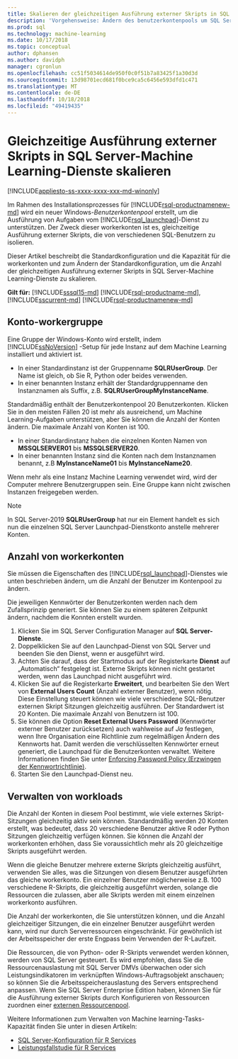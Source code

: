 ```yaml
---
title: Skalieren der gleichzeitigen Ausführung externer Skripts in SQL Server Machine Learning Services | Microsoft-Dokumentation
description: 'Vorgehensweise: Ändern des benutzerkontenpools um SQL Server-Machine Learning-Dienste zu skalieren.'
ms.prod: sql
ms.technology: machine-learning
ms.date: 10/17/2018
ms.topic: conceptual
author: dphansen
ms.author: davidph
manager: cgronlun
ms.openlocfilehash: cc51f5034614de950f0c0f51b7a83425f1a30d3d
ms.sourcegitcommit: 13d98701ecd681f0bce9ca5c6456e593dfd1c471
ms.translationtype: MT
ms.contentlocale: de-DE
ms.lasthandoff: 10/18/2018
ms.locfileid: "49419435"
---
```

# <a name="scale-concurrent-execution-of-external-scripts-in-sql-server-machine-learning-services"></a>Gleichzeitige Ausführung externer Skripts in SQL Server-Machine Learning-Dienste skalieren
[!INCLUDE[appliesto-ss-xxxx-xxxx-xxx-md-winonly](../../includes/appliesto-ss-xxxx-xxxx-xxx-md-winonly.md)]

Im Rahmen des Installationsprozesses für [!INCLUDE[rsql-productnamenew-md](../../includes/rsql-productnamenew-md.md)] wird ein neuer Windows-*Benutzerkontenpool* erstellt, um die Ausführung von Aufgaben vom [!INCLUDE[rsql_launchpad](../../includes/rsql-launchpad-md.md)]-Dienst zu unterstützen. Der Zweck dieser workerkonten ist es, gleichzeitige Ausführung externer Skripts, die von verschiedenen SQL-Benutzern zu isolieren.

Dieser Artikel beschreibt die Standardkonfiguration und die Kapazität für die workerkonten und zum Ändern der Standardkonfiguration, um die Anzahl der gleichzeitigen Ausführung externer Skripts in SQL Server-Machine Learning-Dienste zu skalieren.

**Gilt für:** [!INCLUDE[sssql15-md](../../includes/sssql15-md.md)] [!INCLUDE[rsql-productname-md](../../includes/rsql-productname-md.md)], [!INCLUDE[sscurrent-md](../../includes/sscurrent-md.md)] [!INCLUDE[rsql-productnamenew-md](../../includes/rsql-productnamenew-md.md)]

## <a name="worker-account-group"></a>Konto-workergruppe

Eine Gruppe der Windows-Konto wird erstellt, indem [!INCLUDE[ssNoVersion](../../includes/ssnoversion-md.md)] -Setup für jede Instanz auf dem Machine Learning installiert und aktiviert ist.

- In einer Standardinstanz ist der Gruppenname **SQLRUserGroup**. Der Name ist gleich, ob Sie R, Python oder beides verwenden.
- In einer benannten Instanz erhält der Standardgruppenname den Instanznamen als Suffix, z.B. **SQLRUserGroupMyInstanceName**.

Standardmäßig enthält der Benutzerkontenpool 20 Benutzerkonten. Klicken Sie in den meisten Fällen 20 ist mehr als ausreichend, um Machine Learning-Aufgaben unterstützen, aber Sie können die Anzahl der Konten ändern. Die maximale Anzahl von Konten ist 100.

- In einer Standardinstanz haben die einzelnen Konten Namen von **MSSQLSERVER01** bis **MSSQLSERVER20**.
- In einer benannten Instanz sind die Konten nach dem Instanznamen benannt, z.B **MyInstanceName01** bis **MyInstanceName20**.

Wenn mehr als eine Instanz Machine Learning verwendet wird, wird der Computer mehrere Benutzergruppen sein. Eine Gruppe kann nicht zwischen Instanzen freigegeben werden.

> [!Note]
> In SQL Server-2019 **SQLRUserGroup** hat nur ein Element handelt es sich nun die einzelnen SQL Server Launchpad-Dienstkonto anstelle mehrerer Konten.

<a name = "HowToChangeGroup"> </a>

## <a name="number-of-worker-accounts"></a>Anzahl von workerkonten

Sie müssen die Eigenschaften des [!INCLUDE[rsql_launchpad](../../includes/rsql-launchpad-md.md)]-Dienstes wie unten beschrieben ändern, um die Anzahl der Benutzer im Kontenpool zu ändern.

Die jeweiligen Kennwörter der Benutzerkonten werden nach dem Zufallsprinzip generiert. Sie können Sie zu einem späteren Zeitpunkt ändern, nachdem die Konnten erstellt wurden.

1. Klicken Sie im SQL Server Configuration Manager auf **SQL Server-Dienste**.
2. Doppelklicken Sie auf den Launchpad-Dienst von SQL Server und beenden Sie den Dienst, wenn er ausgeführt wird.
3.  Achten Sie darauf, dass der Startmodus auf der Registerkarte **Dienst** auf „Automatisch“ festgelegt ist. Externe Skripts können nicht gestartet werden, wenn das Launchpad nicht ausgeführt wird.
4.  Klicken Sie auf die Registerkarte **Erweitert**, und bearbeiten Sie den Wert von **External Users Count** (Anzahl externer Benutzer), wenn nötig. Diese Einstellung steuert können wie viele verschiedene SQL-Benutzer externen Skript Sitzungen gleichzeitig ausführen. Der Standardwert ist 20 Konten. Die maximale Anzahl von Benutzern ist 100.
5. Sie können die Option **Reset External Users Password** (Kennwörter externer Benutzer zurücksetzen) auch wahlweise auf _Ja_ festlegen, wenn Ihre Organisation eine Richtlinie zum regelmäßigen Ändern des Kennworts hat. Damit werden die verschlüsselten Kennwörter erneut generiert, die Launchpad für die Benutzerkonten verwaltet. Weitere Informationen finden Sie unter [Enforcing Password Policy (Erzwingen der Kennwortrichtlinie)](#bkmk_EnforcePolicy).
6.  Starten Sie den Launchpad-Dienst neu.

## <a name="managing-workloads"></a>Verwalten von workloads

Die Anzahl der Konten in diesem Pool bestimmt, wie viele externes Skript-Sitzungen gleichzeitig aktiv sein können.  Standardmäßig werden 20 Konten erstellt, was bedeutet, dass 20 verschiedene Benutzer aktive R oder Python Sitzungen gleichzeitig verfügen können. Sie können die Anzahl der workerkonten erhöhen, dass Sie voraussichtlich mehr als 20 gleichzeitige Skripts ausgeführt werden.

Wenn die gleiche Benutzer mehrere externe Skripts gleichzeitig ausführt, verwenden Sie alles, was die Sitzungen von diesem Benutzer ausgeführten das gleiche workerkonto. Ein einzelner Benutzer möglicherweise z.B. 100 verschiedene R-Skripts, die gleichzeitig ausgeführt werden, solange die Ressourcen die zulassen, aber alle Skripts werden mit einem einzelnen workerkonto ausführen.

Die Anzahl der workerkonten, die Sie unterstützen können, und die Anzahl gleichzeitiger Sitzungen, die ein einzelner Benutzer ausgeführt werden kann, wird nur durch Serverressourcen eingeschränkt. Für gewöhnlich ist der Arbeitsspeicher der erste Engpass beim Verwenden der R-Laufzeit.

Die Ressourcen, die von Python- oder R-Skripts verwendet werden können, werden von SQL Server gesteuert. Es wird empfohlen, dass Sie die Ressourcenauslastung mit SQL Server DMVs überwachen oder sich Leistungsindikatoren im verknüpften Windows-Auftragsobjekt anschauen; so können Sie die Arbeitsspeicherauslastung des Servers entsprechend anpassen. Wenn Sie SQL Server Enterprise Edition haben, können Sie für die Ausführung externer Skripts durch Konfigurieren von Ressourcen zuordnen einer [externen Ressourcenpool](../../advanced-analytics/r-services/how-to-create-a-resource-pool-for-r.md).

Weitere Informationen zum Verwalten von Machine learning-Tasks-Kapazität finden Sie unter in diesen Artikeln:

- [SQL Server-Konfiguration für R Services](../../advanced-analytics/r/sql-server-configuration-r-services.md)
- [Leistungsfallstudie für R Services](../../advanced-analytics/r/performance-case-study-r-services.md)